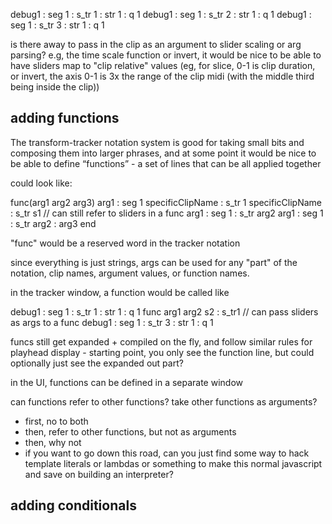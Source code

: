 debug1 : seg 1 : s_tr 1 : str 1 : q 1
debug1 : seg 1 : s_tr 2 : str 1 : q 1
debug1 : seg 1 : s_tr 3 : str 1 : q 1


is there away to pass in the clip as an argument to slider scaling or arg parsing? e.g, the time scale function or invert, it would be nice to be able to have sliders map to "clip relative" values (eg, for slice, 0-1 is clip duration, or invert, the axis 0-1 is 3x the range of the clip midi (with the middle third being inside the clip))






## adding functions

The transform-tracker notation system is good for taking small bits and composing them into larger phrases, and at some point it would be nice to be able to define “functions”  - a set of lines that can be all applied together

could look like:

func(arg1 arg2 arg3)
  arg1 : seg 1
  specificClipName : s_tr 1
  specificClipName : s_tr s1      // can still refer to sliders in a func
  arg1 : seg 1 : s_tr arg2
  arg1 : seg 1 : s_tr arg2 : arg3
end

"func" would be a reserved word in the tracker notation

since everything is just strings, args can be used for any "part" of the notation, clip names, argument values, or function names.

in the tracker window, a function would be called like

debug1 : seg 1 : s_tr 1 : str 1 : q 1
func arg1 arg2 s2 : s_tr1              // can pass sliders as args to a func
debug1 : seg 1 : s_tr 3 : str 1 : q 1

funcs still get expanded + compiled on the fly, and follow similar rules for playhead display - starting point, you only see the function line, but could optionally just see the expanded out part? 

in the UI, functions can be defined in a separate window


can functions refer to other functions? take other functions as arguments?
- first, no to both
- then, refer to other functions, but not as arguments
- then, why not
- if you want to go down this road, can you just find some way to hack template literals or lambdas or something to make this normal javascript and save on building an interpreter?



## adding conditionals 



